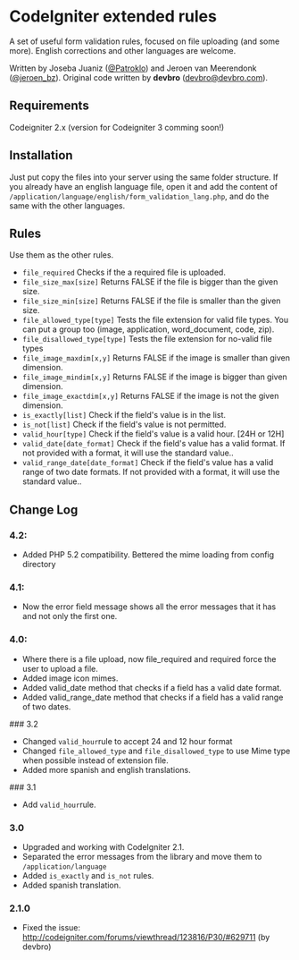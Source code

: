 ﻿# CodeIgniter extended rules

A set of useful form validation rules, focused on file uploading (and some more). English corrections and other languages are welcome.

Written by Joseba Juaniz ([@Patroklo](http://twitter.com/Patroklo)) and Jeroen van Meerendonk ([@jeroen_bz](http://twitter.com/jeroen_bz)).
Original code written by **devbro** (devbro@devbro.com).


## Requirements

Codeigniter 2.x (version for Codeigniter 3 comming soon!)


## Installation

Just put copy the files into your server using the same folder structure. If you already have an english language file,
open it and add the content of `/application/language/english/form_validation_lang.php`, and do the same with the other
languages.


## Rules

Use them as the other rules.

* `file_required` Checks if the a required file is uploaded.
* `file_size_max[size]` Returns FALSE if the file is bigger than the given size.
* `file_size_min[size]` Returns FALSE if the file is smaller than the given size.
* `file_allowed_type[type]` Tests the file extension for valid file types. You can put a group too (image, application, word_document, code, zip).
* `file_disallowed_type[type]` Tests the file extension for no-valid file types
* `file_image_maxdim[x,y]` Returns FALSE if the image is smaller than given dimension.
* `file_image_mindim[x,y]` Returns FALSE if the image is bigger than given dimension.
* `file_image_exactdim[x,y]` Returns FALSE if the image is not the given dimension.
* `is_exactly[list]` Check if the field's value is in the list.
* `is_not[list]` Check if the field's value is not permitted.
* `valid_hour[type]` Check if the field's value is a valid hour. [24H or 12H]
* `valid_date[date_format]` Check if the field's value has a valid format. If not provided with a format, it will use the standard value..
* `valid_range_date[date_format]` Check if the field's value has a valid range of two date formats. If not provided with a format, it will use the standard value..



## Change Log

### 4.2:
*	Added PHP 5.2 compatibility. Bettered the mime loading from config directory

### 4.1:
* Now the error field message shows all the error messages that it has and not only the first one.

### 4.0:
* Where there is a file upload, now file_required and required force the user to upload a file.
* Added image icon mimes.
* Added valid_date method that checks if a field has a valid date format.
* Added valid_range_date method that checks if a field has a valid range of two dates.

### 3.2
* Changed `valid_hour`rule to accept 24 and 12 hour format
* Changed `file_allowed_type` and `file_disallowed_type` to use Mime type when possible instead of extension file.
* Added more spanish and english translations.

### 3.1
* Add `valid_hour`rule.

### 3.0
* Upgraded and working with CodeIgniter 2.1.
* Separated the error messages from the library and move them to `/application/language`
* Added `is_exactly` and `is_not` rules.
* Added spanish translation.


### 2.1.0

* Fixed the issue: http://codeigniter.com/forums/viewthread/123816/P30/#629711 (by devbro)
